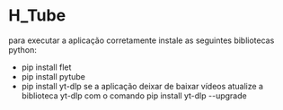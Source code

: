 # H_Tube

para executar a aplicação corretamente instale as seguintes bibliotecas python:
- pip install flet
- pip install pytube
- pip install yt-dlp
se a aplicação deixar de baixar vídeos atualize a biblioteca yt-dlp com o comando pip install yt-dlp --upgrade
